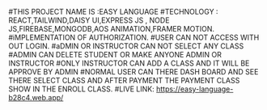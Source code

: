 #THIS PROJECT NAME IS :EASY LANGUAGE
#TECHNOLOGY : REACT,TAILWIND,DAISY UI,EXPRESS JS , NODE JS,FIREBASE,MONGODB,AOS ANIMATION,FRAMER MOTION.
#iMPLEMENTATION  OF AUTHORIZATION.
#USER CAN NOT ACCESS WITH OUT LOGIN.
#aDMIN OR INSTRUCTOR CAN NOT SELECT ANY CLASS
#ADMIN CAN DELETE STUDENT OR MAKE ANYONE ADMIN OR INSTRUCTOR
#ONLY INSTRUCTOR CAN ADD A CLASS AND IT WILL BE APPROVE BY ADMIN
#NORMAL USER CAN THERE DASH BOARD AND SEE THERE SELECT CLASS AND AFTER PAYMENT THE PAYMENT CLASS SHOW IN THE ENROLL CLASS.
#LIVE LINK: https://easy-language-b28c4.web.app/
